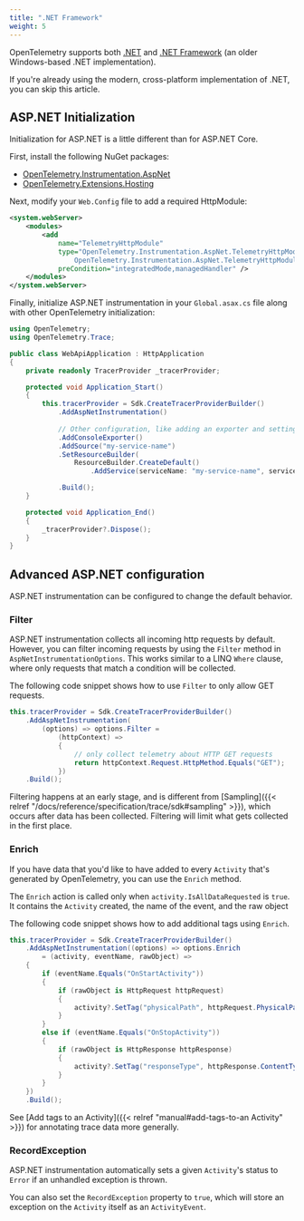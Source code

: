 ```yaml
---
title: ".NET Framework"
weight: 5
---
```


OpenTelemetry supports both [.NET](https://dotnet.microsoft.com/en-us/learn/dotnet/what-is-dotnet) and
[.NET Framework](https://dotnet.microsoft.com/en-us/learn/dotnet/what-is-dotnet-framework) (an older Windows-based .NET implementation).

If you're already using the modern, cross-platform implementation of .NET, you can skip this article.

## ASP.NET Initialization

Initialization for ASP.NET is a little different than for ASP.NET Core.

First, install the following NuGet packages:

* [OpenTelemetry.Instrumentation.AspNet](https://www.nuget.org/packages/OpenTelemetry.Instrumentation.AspNet/)
* [OpenTelemetry.Extensions.Hosting](https://www.nuget.org/packages/OpenTelemetry.Extensions.Hosting)

Next, modify your `Web.Config` file to add a required HttpModule:

```xml
<system.webServer>
    <modules>
        <add
            name="TelemetryHttpModule"
            type="OpenTelemetry.Instrumentation.AspNet.TelemetryHttpModule,
                OpenTelemetry.Instrumentation.AspNet.TelemetryHttpModule"
            preCondition="integratedMode,managedHandler" />
    </modules>
</system.webServer>
```

Finally, initialize ASP.NET instrumentation in your `Global.asax.cs` file along with other OpenTelemetry initialization:

```csharp
using OpenTelemetry;
using OpenTelemetry.Trace;

public class WebApiApplication : HttpApplication
{
    private readonly TracerProvider _tracerProvider;

    protected void Application_Start()
    {
        this.tracerProvider = Sdk.CreateTracerProviderBuilder()
            .AddAspNetInstrumentation()
            
            // Other configuration, like adding an exporter and setting resources
            .AddConsoleExporter()
            .AddSource("my-service-name")
            .SetResourceBuilder(
                ResourceBuilder.CreateDefault()
                    .AddService(serviceName: "my-service-name", serviceVersion: "1.0.0"))

            .Build();
    }

    protected void Application_End()
    {
        _tracerProvider?.Dispose();
    }
}
```

## Advanced ASP.NET configuration

ASP.NET instrumentation can be configured to change the default behavior.

### Filter

ASP.NET instrumentation collects all incoming http requests by default. However,
you can filter incoming requests by using the `Filter` method in
`AspNetInstrumentationOptions`. This works similar to a LINQ `Where` clause,
where only requests that match a condition will be collected.

The following code snippet shows how to use `Filter` to only allow GET requests.

```csharp
this.tracerProvider = Sdk.CreateTracerProviderBuilder()
    .AddAspNetInstrumentation(
        (options) => options.Filter =
            (httpContext) =>
            {
                // only collect telemetry about HTTP GET requests
                return httpContext.Request.HttpMethod.Equals("GET");
            })
    .Build();
```

Filtering happens at an early stage, and is different from [Sampling]({{< relref "/docs/reference/specification/trace/sdk#sampling" >}}),
which occurs after data has been collected. Filtering will limit what gets
collected in the first place.

### Enrich

If you have data that you'd like to have added to every `Activity` that's generated
by OpenTelemetry, you can use the `Enrich` method.

The `Enrich` action is called only when `activity.IsAllDataRequested` is `true`.
It contains the `Activity` created, the name of the event, and the raw
object

The following code snippet shows how to add additional tags using `Enrich`.

```csharp
this.tracerProvider = Sdk.CreateTracerProviderBuilder()
    .AddAspNetInstrumentation((options) => options.Enrich
        = (activity, eventName, rawObject) =>
    {
        if (eventName.Equals("OnStartActivity"))
        {
            if (rawObject is HttpRequest httpRequest)
            {
                activity?.SetTag("physicalPath", httpRequest.PhysicalPath);
            }
        }
        else if (eventName.Equals("OnStopActivity"))
        {
            if (rawObject is HttpResponse httpResponse)
            {
                activity?.SetTag("responseType", httpResponse.ContentType);
            }
        }
    })
    .Build();
```

See [Add tags to an Activity]({{< relref "manual#add-tags-to-an Activity" >}}) for annotating
trace data more generally.

### RecordException

ASP.NET instrumentation automatically sets a given `Activity`'s status to `Error` if an unhandled
exception is thrown.

You can also set the `RecordException` property to `true`, which will store an exception on the
`Activity` itself as an `ActivityEvent`.
